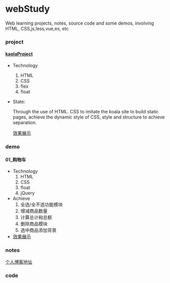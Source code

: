 # webStudy
Web learning projects, notes, source code and some demos, involving HTML, CSS,js,less,vue,es, etc 

### project

#### [kaolaProject](https://sparkparis.github.io/webStudy/kaolaProject/index.html)

- Technology

  1. HTML
  2. CSS
  3. flex
  4. float

- State:

  Through the use of HTML. CSS to imitate the koala site to build static pages, achieve the dynamic style of CSS, style and structure to achieve separation.

   [效果展示](https://sparkparis.github.io/webStudy/kaolaProject/index.html)

### demo
#### 01_购物车
- Technology
  1. HTML
  2. CSS
  3. float
  4. jQuery
- Achieve
  1. 全选/全不选功能模块
  2. 增减商品数量
  3. 计算总计和总额
  4. 删除商品模块
  5. 选中商品添加背景
- [效果展示]()
### notes
[个人博客地址](https://sparkparis.github.io/)
### code


